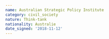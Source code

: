 ```yaml
---
name: Australian Strategic Policy Institute
category: civil_society
nature: Think-tank
nationality: Australie
date_signed: '2018-11-12'
---
```

    